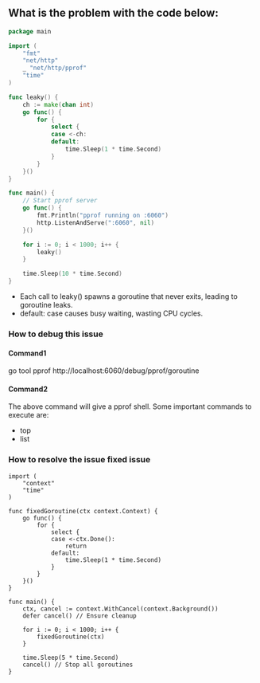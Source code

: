## What is the problem with the code below:
```go
package main

import (
	"fmt"
	"net/http"
	_ "net/http/pprof"
	"time"
)

func leaky() {
	ch := make(chan int)
	go func() {
		for {
			select {
			case <-ch:
			default:
				time.Sleep(1 * time.Second)
			}
		}
	}()
}

func main() {
	// Start pprof server
	go func() {
		fmt.Println("pprof running on :6060")
		http.ListenAndServe(":6060", nil)
	}()

	for i := 0; i < 1000; i++ {
		leaky()
	}

	time.Sleep(10 * time.Second)
}
```
- Each call to leaky() spawns a goroutine that never exits, leading to goroutine leaks.
- default: case causes busy waiting, wasting CPU cycles.

### How to debug this issue 

#### Command1
go tool pprof http://localhost:6060/debug/pprof/goroutine

#### Command2 
The above command will give a pprof shell.
Some important commands to execute are:

- top
- list <functionn name>

### How to resolve the issue fixed issue

```golang
import (
	"context"
	"time"
)

func fixedGoroutine(ctx context.Context) {
	go func() {
		for {
			select {
			case <-ctx.Done():
				return
			default:
				time.Sleep(1 * time.Second)
			}
		}
	}()
}

func main() {
	ctx, cancel := context.WithCancel(context.Background())
	defer cancel() // Ensure cleanup

	for i := 0; i < 1000; i++ {
		fixedGoroutine(ctx)
	}

	time.Sleep(5 * time.Second)
	cancel() // Stop all goroutines
}
```

